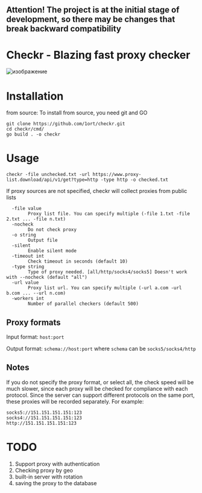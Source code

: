 ## Attention! The project is at the initial stage of development, so there may be changes that break backward compatibility

# Checkr - Blazing fast proxy checker

![изображение](https://user-images.githubusercontent.com/83316072/213428651-a98dd5d9-3000-49c0-a637-d3e3b66021a4.png)

# Installation

from source:
To install from source, you need git and GO
```
git clone https://github.com/1ort/checkr.git
cd checkr/cmd/
go build . -o checkr
```

# Usage
`checkr -file unchecked.txt -url https://www.proxy-list.download/api/v1/get?type=http -type http -o checked.txt`

If proxy sources are not specified, checkr will collect proxies from public lists

```
  -file value
        Proxy list file. You can specify multiple (-file 1.txt -file 2.txt ... -file n.txt)
  -nocheck
        Do not check proxy
  -o string
        Output file
  -silent
        Enable silent mode
  -timeout int
        Check timeout in seconds (default 10)
  -type string
        Type of proxy needed. [all/http/socks4/socks5] Doesn't work with --nocheck (default "all")
  -url value
        Proxy list url. You can specify multiple (-url a.com -url b.com ... --url n.com)
  -workers int
        Number of parallel checkers (default 500)
```

## Proxy formats
Input format: `host:port`

Output format: `schema://host:port` where `schema` can be `socks5/socks4/http`

## Notes
If you do not specify the proxy format, or select all, the check speed will be much slower, since each proxy will be checked for compliance with each protocol. Since the server can support different protocols on the same port, these proxies will be recorded separately. For example:
```
socks5://151.151.151.151:123
socks4://151.151.151.151:123
http://151.151.151.151:123
```

# TODO

1) Support proxy with authentication
2) Checking proxy by geo
3) built-in server with rotation
4) saving the proxy to the database
